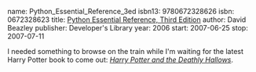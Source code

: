 name: Python_Essential_Reference_3ed
isbn13: 9780672328626
isbn: 0672328623
title: [Python Essential Reference, Third Edition](http://amzn.com/0672328623)
author: David Beazley
publisher: Developer's Library
year: 2006
start: 2007-06-25
stop: 2007-07-11

I needed something to browse on the train while I'm waiting for
the latest Harry Potter book to come out:
[_Harry Potter and the Deathly Hallows_](/Books.html#Harry_Potter_and_the_Deathly_Hallows).

